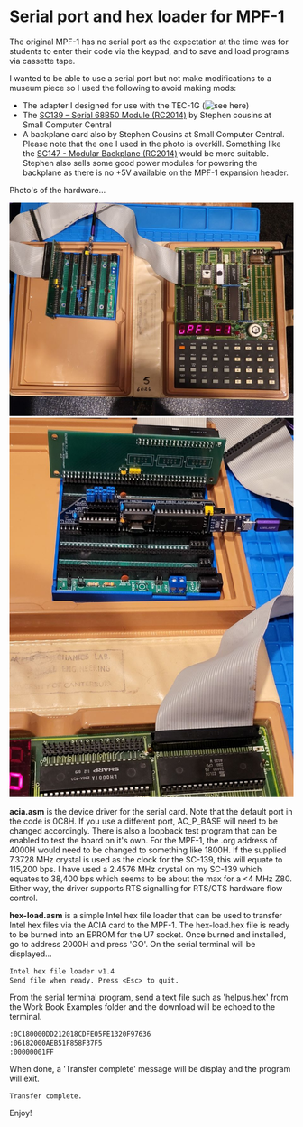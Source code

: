# Serial port and hex loader for MPF-1
The original MPF-1 has no serial port as the expectation at the time was for students to enter their code via the keypad, and to save and load programs via cassette tape.

I wanted to be able to use a serial port but not make modifications to a museum piece so I used the following to avoid making mods:
- The adapter I designed for use with the TEC-1G (![see here](https://github.com/turbo-gecko/TEC/tree/main/Hardware/Z80%20to%20RC%20Bus%20Adapter))
- The [SC139 – Serial 68B50 Module (RC2014)](https://smallcomputercentral.com/sc139-serial-68b50-module-rc2014/) by Stephen cousins at Small Computer Central
- A backplane card also by Stephen Cousins at Small Computer Central. Please note that the one I used in the photo is overkill. Something like the [SC147 - Modular Backplane (RC2014)](https://smallcomputercentral.com/sc147-modular-backplane-rc2014/) would be more suitable. Stephen also sells some good power modules for powering the backplane as there is no +5V available on the MPF-1 expansion header. 

Photo's of the hardware...

![Photo 1](https://github.com/turbo-gecko/MPF/blob/main/Software/Hex%20Load/20240411_175707.jpg)
![Photo 2](https://github.com/turbo-gecko/MPF/blob/main/Software/Hex%20Load/20240411_175727.jpg)

**acia.asm** is the device driver for the serial card. Note that the default port in the code is 0C8H. If you use a different port, AC_P_BASE will need to be changed accordingly. There is also a loopback test program that can be enabled to test the board on it's own. For the MPF-1, the .org address of 4000H would need to be changed to something like 1800H.
If the supplied 7.3728 MHz crystal is used as the clock for the SC-139, this will equate to 115,200 bps. I have used a 2.4576 MHz crystal on my SC-139 which equates to 38,400 bps which seems to be about the max for a <4 MHz Z80. Either way, the driver supports RTS signalling for RTS/CTS hardware flow control.

**hex-load.asm** is a simple Intel hex file loader that can be used to transfer Intel hex files via the ACIA card to the MPF-1. 
The hex-load.hex file is ready to be burned into an EPROM for the U7 socket. Once burned and installed, go to address 2000H and press 'GO'. On the serial terminal will be displayed...

    Intel hex file loader v1.4
    Send file when ready. Press <Esc> to quit.

From the serial terminal program, send a text file such as 'helpus.hex' from the Work Book Examples folder and the download will be echoed to the terminal. 

    :0C180000DD212018CDFE05FE1320F97636
    :06182000AEB51F858F37F5
    :00000001FF

When done, a 'Transfer complete' message will be display and the program will exit.

    Transfer complete.

Enjoy!
